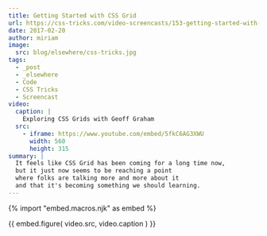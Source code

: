 ```yaml
---
title: Getting Started with CSS Grid
url: https://css-tricks.com/video-screencasts/153-getting-started-with-css-grid/
date: 2017-02-20
author: miriam
image:
  src: blog/elsewhere/css-tricks.jpg
tags:
  - _post
  - _elsewhere
  - Code
  - CSS Tricks
  - Screencast
video:
  caption: |
    Exploring CSS Grids with Geoff Graham
  src:
    - iframe: https://www.youtube.com/embed/5fkC6AG3XWU
      width: 560
      height: 315
summary: |
  It feels like CSS Grid has been coming for a long time now,
  but it just now seems to be reaching a point
  where folks are talking more and more about it
  and that it's becoming something we should learning.
---
```

{% import "embed.macros.njk" as embed %}

{{ embed.figure(
  video.src,
  video.caption
) }}
